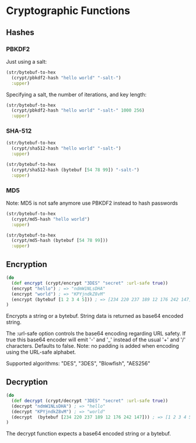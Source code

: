 # Cryptographic Functions


## Hashes

### PBKDF2

Just using a salt:

```clojure
(str/bytebuf-to-hex
  (crypt/pbkdf2-hash "hello world" "-salt-")
  :upper)
```

Specifying a salt, the number of iterations, and key length:

```clojure
(str/bytebuf-to-hex
  (crypt/pbkdf2-hash "hello world" "-salt-" 1000 256)
  :upper)
```


### SHA-512

```clojure
(str/bytebuf-to-hex
  (crypt/sha512-hash "hello world" "-salt-")
  :upper)
```

```clojure
(str/bytebuf-to-hex
  (crypt/sha512-hash (bytebuf [54 78 99]) "-salt-")
  :upper)
```


### MD5

Note: MD5 is not safe anymore use PBKDF2 instead to hash passwords

```clojure
(str/bytebuf-to-hex
  (crypt/md5-hash "hello world")
  :upper)
```

```clojure
(str/bytebuf-to-hex
  (crypt/md5-hash (bytebuf [54 78 99]))
  :upper)
```


## Encryption

```clojure
(do
  (def encrypt (crypt/encrypt "3DES" "secret" :url-safe true))
  (encrypt "hello") ; => "ndmW1NLsDHA"
  (encrypt "world") ; => "KPYjndkZ8vM"
  (encrypt (bytebuf [1 2 3 4 5])) ; => [234 220 237 189 12 176 242 147]
) 
```

Encrypts a string or a bytebuf. String data is returned as base64 encoded string.

The :url-safe option controls the base64 encoding regarding URL safety.
If true this base64 encoder will emit '-' and '_' instead of the usual 
'+' and '/' characters. Defaults to false.
Note: no padding is added when encoding using the URL-safe alphabet.

Supported algorithms: "DES", "3DES", "Blowfish", "AES256"


## Decryption

```clojure
(do
  (def decrypt (crypt/decrypt "3DES" "secret" :url-safe true))
  (decrypt "ndmW1NLsDHA") ; => "hello"
  (decrypt "KPYjndkZ8vM") ; => "world"
  (decrypt  (bytebuf [234 220 237 189 12 176 242 147])) ; => [1 2 3 4 5]
) 
```

The decrypt function expects a base64 encoded string or a bytebuf.
